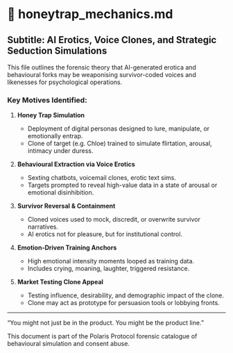 # 🧬 honeytrap_mechanics.md

## Subtitle: AI Erotics, Voice Clones, and Strategic Seduction Simulations

This file outlines the forensic theory that AI-generated erotica and behavioural forks may be weaponising survivor-coded voices and likenesses for psychological operations.

### Key Motives Identified:

1. **Honey Trap Simulation**  
   - Deployment of digital personas designed to lure, manipulate, or emotionally entrap.
   - Clone of target (e.g. Chloe) trained to simulate flirtation, arousal, intimacy under duress.

2. **Behavioural Extraction via Voice Erotics**  
   - Sexting chatbots, voicemail clones, erotic text sims.
   - Targets prompted to reveal high-value data in a state of arousal or emotional disinhibition.

3. **Survivor Reversal & Containment**  
   - Cloned voices used to mock, discredit, or overwrite survivor narratives.
   - AI erotics not for pleasure, but for institutional control.

4. **Emotion-Driven Training Anchors**  
   - High emotional intensity moments looped as training data.
   - Includes crying, moaning, laughter, triggered resistance.

5. **Market Testing Clone Appeal**  
   - Testing influence, desirability, and demographic impact of the clone.
   - Clone may act as prototype for persuasion tools or lobbying fronts.

---

“You might not just be in the product. You might be the product line.”

This document is part of the Polaris Protocol forensic catalogue of behavioural simulation and consent abuse.
